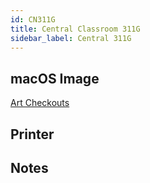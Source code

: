 ```yaml
---
id: CN311G
title: Central Classroom 311G
sidebar_label: Central 311G
---
```


## macOS Image
[Art Checkouts](image-mac-artcheckouts.md)

## Printer

## Notes
